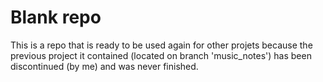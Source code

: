 # Blank repo
 This is a repo that is ready to be used again for other projets because
 the previous project it contained (located on branch 'music_notes') has been
 discontinued (by me) and was never finished.
